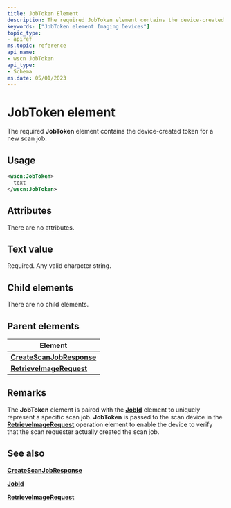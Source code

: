 ```yaml
---
title: JobToken Element
description: The required JobToken element contains the device-created token for a new scan job.
keywords: ["JobToken element Imaging Devices"]
topic_type:
- apiref
ms.topic: reference
api_name:
- wscn JobToken
api_type:
- Schema
ms.date: 05/01/2023
---
```


# JobToken element

The required **JobToken** element contains the device-created token for a new scan job.

## Usage

```xml
<wscn:JobToken>
  text
</wscn:JobToken>
```

## Attributes

There are no attributes.

## Text value

Required. Any valid character string.

## Child elements

There are no child elements.

## Parent elements

| Element |
|--|
| [**CreateScanJobResponse**](createscanjobresponse.md) |
| [**RetrieveImageRequest**](retrieveimagerequest.md) |

## Remarks

The **JobToken** element is paired with the [**JobId**](jobid.md) element to uniquely represent a specific scan job. **JobToken** is passed to the scan device in the [**RetrieveImageRequest**](retrieveimagerequest.md) operation element to enable the device to verify that the scan requester actually created the scan job.

## See also

[**CreateScanJobResponse**](createscanjobresponse.md)

[**JobId**](jobid.md)

[**RetrieveImageRequest**](retrieveimagerequest.md)
